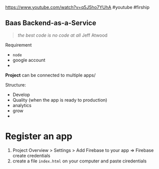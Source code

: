 https://www.youtube.com/watch?v=q5J5ho7YUhA
#youtube  #firship


## Baas Backend-as-a-Service

> *the best code is no code at all*
> Jeff Atwood

Requirement
- `node`
- google account
- 

**Project** can be connected to multiple apps/

Structure:
- Develop
- Quality (when the app is ready to production)
- analytics
- grow
- 

# Register an app
1. Project Overview > Settings > Add Firebase to your app => Firebase create credentials
2. create a file `index.html` on your computer and paste ciredentials


